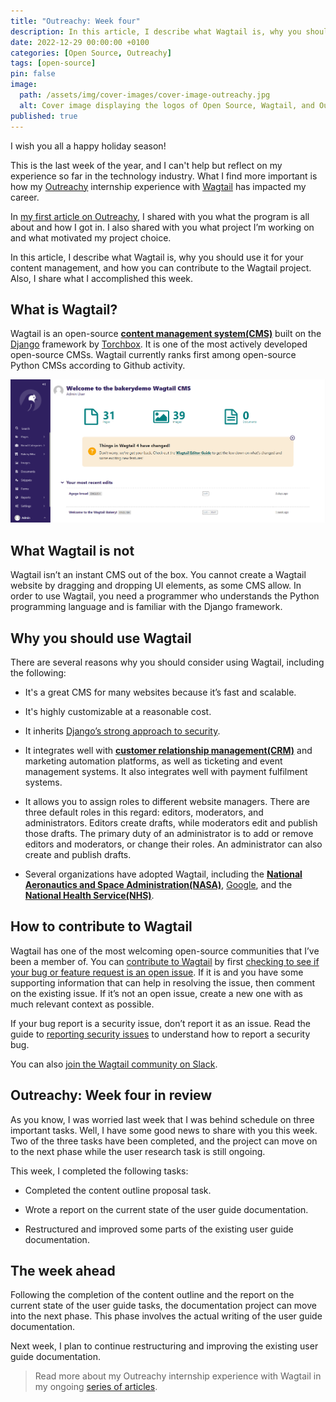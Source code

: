 ```yaml
---
title: "Outreachy: Week four"
description: In this article, I describe what Wagtail is, why you should use it for your content management, and how you can contribute to the Wagtail project. Also, I share what I accomplished this week.
date: 2022-12-29 00:00:00 +0100
categories: [Open Source, Outreachy]
tags: [open-source]
pin: false
image:
  path: /assets/img/cover-images/cover-image-outreachy.jpg
  alt: Cover image displaying the logos of Open Source, Wagtail, and Outreachy.
published: true
---
```


I wish you all a happy holiday season!

This is the last week of the year, and I can't help but reflect on my experience so far in the technology industry. What I find more important is how my [Outreachy](https://www.outreachy.org) internship experience with [Wagtail](https://wagtail.org) has impacted my career.

In [my first article on Outreachy](/posts/outreachy-week-one), I shared with you what the program is all about and how I got in. I also shared with you what project I’m working on and what motivated my project choice.

In this article, I describe what Wagtail is, why you should use it for your content management, and how you can contribute to the Wagtail project. Also, I share what I accomplished this week.

## What is Wagtail?

Wagtail is an open-source [**content management system(CMS)**](https://en.wikipedia.org/wiki/Content_management_system) built on the [Django](https://www.django-cms.org) framework by [Torchbox](https://torchbox.com). It is one of the most actively developed open-source CMSs. Wagtail currently ranks first among open-source Python CMSs according to Github activity.

![The wagtail admin interface](/assets/img/2022-12-29-outreachy-week-four.png)

## What Wagtail is not

Wagtail isn’t an instant CMS out of the box. You cannot create a Wagtail website by dragging and dropping UI elements, as some CMS allow. In order to use Wagtail, you need a programmer who understands the Python programming language and is familiar with the Django framework.

## Why you should use Wagtail

There are several reasons why you should consider using Wagtail, including the following:

* It's a great CMS for many websites because it’s fast and scalable.
    
* It's highly customizable at a reasonable cost.
    
* It inherits [Django’s strong approach to security](https://docs.djangoproject.com/en/stable/topics/security/).
    
* It integrates well with [**customer relationship management(CRM)**](https://en.wikipedia.org/wiki/Customer_relationship_management) and marketing automation platforms, as well as ticketing and event management systems. It also integrates well with payment fulfilment systems.
    
* It allows you to assign roles to different website managers. There are three default roles in this regard: editors, moderators, and administrators. Editors create drafts, while moderators edit and publish those drafts. The primary duty of an administrator is to add or remove editors and moderators, or change their roles. An administrator can also create and publish drafts.
    
* Several organizations have adopted Wagtail, including the [**National Aeronautics and Space Administration(NASA)**](http://www.nasa.gov), [Google](https://en.wikipedia.org/wiki/Google), and the [**National Health Service(NHS)**](http://www.nhs.uk).
    

## How to contribute to Wagtail

Wagtail has one of the most welcoming open-source communities that I’ve been a member of. You can [contribute to Wagtail](https://docs.wagtail.org/en/stable/contributing/index.html) by first [checking to see if your bug or feature request is an open issue](http://github.com/wagtail/wagtail/issues). If it is and you have some supporting information that can help in resolving the issue, then comment on the existing issue. If it’s not an open issue, create a new one with as much relevant context as possible.

If your bug report is a security issue, don’t report it as an issue. Read the guide to [reporting security issues](https://docs.wagtail.org/en/stable/contributing/security.html) to understand how to report a security bug.

You can also [join the Wagtail community on Slack](https://wagtail.org/slack).

## Outreachy: Week four in review

As you know, I was worried last week that I was behind schedule on three important tasks. Well, I have some good news to share with you this week. Two of the three tasks have been completed, and the project can move on to the next phase while the user research task is still ongoing.

This week, I completed the following tasks:

* Completed the content outline proposal task.
    
* Wrote a report on the current state of the user guide documentation.
    
* Restructured and improved some parts of the existing user guide documentation.
    

## The week ahead

Following the completion of the content outline and the report on the current state of the user guide tasks, the documentation project can move into the next phase. This phase involves the actual writing of the user guide documentation.

Next week, I plan to continue restructuring and improving the existing user guide documentation.

> Read more about my Outreachy internship experience with Wagtail in my ongoing [series of articles](/categories/outreachy).
